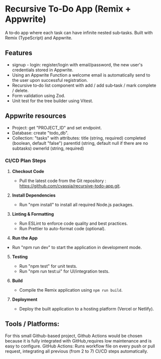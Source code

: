 # Recursive To‑Do App (Remix + Appwrite)

A to‑do app where each task can have infinite nested sub‑tasks. Built with Remix (TypeScript) and Appwrite.

## Features

- signup - login: register/login with email/password, the new user's credentials stored in Appwrite.
- Using an Appwrite Function a welcome email is automatically send to the user upon successful registration.
- Recursive to‑do list component with add / add sub‑task / mark complete / delete.
- Form validation using Zod.
- Unit test for the tree builder using Vitest.


## Appwrite resources

   - Project: get "PROJECT_ID" and set endpoint.
   - Database: create "todo_db".
   - Collection: "tasks" with attributes:
      title (string, required)
      completed (boolean, default "false")
      parentId (string, default null if there are no subtasks)
      ownerId (string, required)



### CI/CD Plan Steps

1. **Checkout Code**
   - Pull the latest code from the Git repository : https://github.com/cvassia/recursive-todo-app.git.

2. **Install Dependencies**
   - Run "npm install" to install all required Node.js packages.

3. **Linting & Formatting**
   - Run ESLint to enforce code quality and best practices.
   - Run Prettier to auto-format code (optional).

4. **Run the App**
  - Run "npm run dev" to start the application in development mode.


5. **Testing**
   - Run "npm test" for unit tests.
   - Run "npm run test:ui" for UI/integration tests.

6. **Build**
   - Compile the Remix application using `npm run build`.

7. **Deployment**
   - Deploy the built application to a hosting platform (Vercel or Netlify).


## Tools / Platforms:
For this small Github-based project, Github Actions would be chosen because it is fully integrated with GitHub,requires low maintenance and is easy to configure.
GitHub Actions: Runs workflow file on every push or pull request, integrating all previous (from 2 to 7) CI/CD steps automatically.



